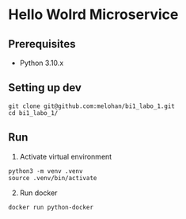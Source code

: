 # Hello Wolrd Microservice

## Prerequisites

- Python 3.10.x


## Setting up dev

```
git clone git@github.com:melohan/bi1_labo_1.git
cd bi1_labo_1/
```

## Run

1. Activate virtual environment 
```
python3 -m venv .venv
source .venv/bin/activate
```

2. Run docker
``` 
docker run python-docker
```


